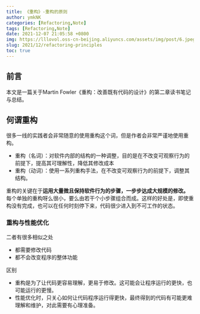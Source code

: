 ```yaml
---
title: 《重构》-重构的原则
author: ymkNK
categories: [Refactoring,Note]
tags: [Refactoring,Note]
date: 2021-12-07 21:05:58 +0800
img: https://lllovol.oss-cn-beijing.aliyuncs.com/assets/img/post/6.jpeg
slug: 2021/12/refactoring-principles
toc: true
---
```

## 前言
本文是一篇关于Martin Fowler《重构：改善既有代码的设计》的第二章读书笔记与总结。

## 何谓重构
很多一线的实践者会非常随意的使用重构这个词，但是作者会非常严谨地使用重构。
- 重构（名词）：对软件内部的结构的一种调整，目的是在不改变可观察行为的前提下，提高其可理解性，降低其修改成本
- 重构（动词）：使用一系列重构手法，在不改变可观察行为的前提下，调整其结构。

重构的关键在于**运用大量微且保持软件行为的步骤，一步步达成大规模的修改。** 
每个单独的重构呀么很小，要么由若干个小步骤组合而成。这样的好处是，即使重构没有完成，也可以在任何时刻停下来，代码很少进入到不可工作的状态。
### 重构与性能优化
二者有很多相似之处
- 都需要修改代码
- 都不会改变程序的整体功能

区别
- 重构是为了让代码更容易理解，更易于修改。这可能会让程序运行的更快，也可能运行的更慢。
- 性能优化时，只关心如何让代码程序运行得更快，最终得到的代码有可能更难理解和维护，对此需要有心理准备。


  